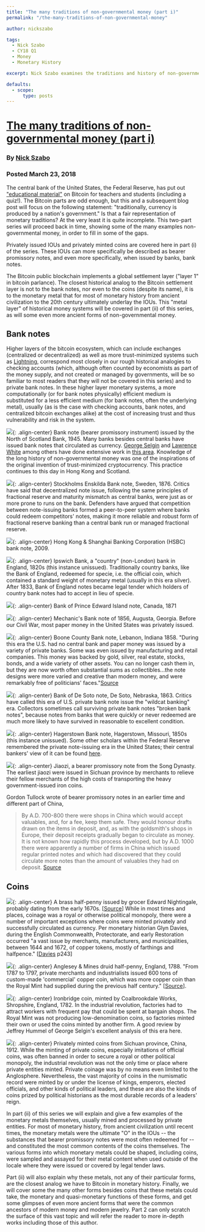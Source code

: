 ```yaml
---
title: "The many traditions of non-governmental money (part i)"
permalink: "/the-many-traditions-of-non-governmental-money" 

author: nickszabo

tags:
  - Nick Szabo
  - CY18 Q1
  - Money
  - Monetary History

excerpt: Nick Szabo examines the traditions and history of non-governmental money. Posted March 23, 2018.

defaults:
  - scope:
      type: posts
---
```


# [The many traditions of non-governmental money (part i)](https://unenumerated.blogspot.com/2018/03/the-many-traditions-of-non-governmental.html)
### By [Nick Szabo](https://twitter.com/NickSzabo4)
### Posted March 23, 2018

The central bank of the United States, the Federal Reserve, has put out ["educational material"](https://files.stlouisfed.org/research/publications/page1-econ/2018/03/01/bitcoin-money-or-financial-investment_SE.pdf) on Bitcoin for teachers and students (including a quiz!). The Bitcoin parts are odd enough, but this and a subsequent blog post will focus on the following statement: "traditionally, currency is produced by a nation's government." Is that a fair representation of monetary traditions? At the very least it is quite incomplete. This two-part series will proceed back in time, showing some of the many examples non-governmental money, in order to fill in some of the gaps.

Privately issued IOUs  and privately minted coins are covered here in part (i) of the series. These IOUs can more specifically be described as bearer promissory notes, and even more specifically, when issued by banks, bank notes.

The Bitcoin public blockchain implements a global settlement layer ("layer 1" in bitcoin parlance).  The closest historical analog to the Bitcoin settlement layer is not to the bank notes, nor even to the coins (despite its name), it is to the monetary metal that for most of monetary history from ancient civilization to the 20th century ultimately underlay the IOUs. This "metal layer" of historical money systems will be  covered in part (ii) of this series, as will some even more ancient forms of non-governmental money.

## Bank notes
Higher layers of the bitcoin ecosystem, which can include exchanges (centralized or decentralized) as well as more trust-minimized systems such as [Lightning](https://lightning.network/lightning-network-paper.pdf), correspond most closely in our rough historical analogies to checking accounts (which, although often counted by economists as part of the money supply, and not created or managed by governments, will be so familiar to most readers that they will not be covered in this series) and to private bank notes.  In these higher layer monetary systems, a more computationally (or for bank notes physically) efficient medium is substituted for a less efficient medium (for bank notes, often the underlying metal), usually (as is the case with checking accounts, bank notes, and centralized bitcoin exchanges alike) at the cost of increasing trust and thus vulnerability and risk in the system.


![](/assets/images/cy18/cy18q1m3/ns-1.png){: .align-center}
Bank note (bearer promissory instrument) issued by the North of Scotland Bank, 1945. Many banks besides central banks have issued bank notes that circulated as currency. [George Selgin](https://en.wikipedia.org/wiki/George_Selgin) and [Lawrence White](https://en.wikipedia.org/wiki/Lawrence_H._White) among others have done extensive work in [this area](https://en.wikipedia.org/wiki/Free_banking). Knowledge of the long history of non-governmental money was one of the inspirations of the original invention of trust-minimized cryptocurrency.  This practice continues to this day in Hong Kong and Scotland.

![](/assets/images/cy18/cy18q1m3/ns-2.png){: .align-center}
Stockholms Enskilda Bank note, Sweden, 1876. Critics have said that decentralized note issue, following the same principles of fractional reserve and maturity mismatch as central banks, were just as or more prone to runs on the bank. Defenders have argued that competition between note-issuing banks formed a peer-to-peer system where banks could redeem competitors' notes, making it more reliable and robust form of fractional reserve banking than a central bank run or managed fractional reserve.


![](/assets/images/cy18/cy18q1m3/ns-3.png){: .align-center}
Hong Kong & Shanghai Banking Corporation (HSBC) bank note, 2009.

![](/assets/images/cy18/cy18q1m3/ns-4.png){: .align-center}
Ipswich Bank, a "country" (non-London) bank in England, 1820s (this instance unissued).  Traditionally country banks, like the Bank of England, redeemed for specie, i.e. the official coin, which contained a standard weight of monetary metal (usually in this era silver). After 1833, Bank of England notes became legal tender which holders of country bank notes had to accept in lieu of specie.

![](/assets/images/cy18/cy18q1m3/ns-5.png){: .align-center}
Bank of Prince Edward Island note, Canada, 1871

![](/assets/images/cy18/cy18q1m3/ns-14.png){: .align-center}
Mechanic's Bank note of 1856, Augusta, Georgia. Before our Civil War, most paper money in the United States was privately issued.

![](/assets/images/cy18/cy18q1m3/ns-6.png){: .align-center}
Boone County Bank note, Lebanon, Indiana 1858.  "During this era the U.S. had no central bank and paper money was issued by a variety of private banks. Some was even issued by manufacturing and retail companies. This money was backed by gold, silver, real estate, stocks, bonds, and a wide variety of other assets. You can no longer cash them in, but they are now worth often substantial sums as collectibles...the note designs were more varied and creative than modern money, and were remarkably free of politicians' faces."[Source](https://unenumerated.blogspot.com/2008/05/bank-notes-from-free-banking-era.html)

![](/assets/images/cy18/cy18q1m3/ns-7.png){: .align-center}
Bank of De Soto note, De Soto, Nebraska, 1863. Critics have called this era of U.S. private bank note issue the "wildcat banking" era. Collectors sometimes call surviving private bank notes "broken bank notes", because notes from banks that were quickly or never redeemed are much more likely to have survived in reasonable to excellent condition.

![](/assets/images/cy18/cy18q1m3/ns-8.png){: .align-center}
Hagerstown Bank note, Hagerstown, Missouri, 1850s (this instance unissued).  Some other scholars within the Federal Reserve remembered the private note-issuing era in the United States; their central bankers' view of it can be found [here](https://www.minneapolisfed.org/research/qr/qr931.pdf).

![](/assets/images/cy18/cy18q1m3/ns-9.png){: .align-center}
Jiaozi, a bearer promissory note from the Song Dynasty. The earliest jiaozi were issued in Sichuan province by merchants to relieve their fellow merchants of the high costs of transporting the heavy government-issued iron coins.

Gordon Tullock wrote of bearer promissory notes in an earlier time and different part of China,

> By A.D. 700-800 there were shops in China which would accept valuables, and, for a fee, keep them safe. They would honour drafts drawn on the items in deposit, and, as with the goldsmith's shops in Europe, their deposit receipts gradually began to circulate as money. It is not known how rapidly this process developed, but by A.D. 1000 there were apparently a number of firms in China which issued regular printed notes and which had discovered that they could circulate more notes than the amount of valuables they had on deposit. [Source](https://www.scribd.com/document/147318013/Tullock-G-Paper-money-in-Mongol-China-pdfullock-G-Paper-money-in-Mongol-China-pdf)

## Coins
![](/assets/images/cy18/cy18q1m3/ns-9.png){: .align-center}
A brass half-penny issued by grocer Edward Nightingale, probably dating from the early 1670s.  [[Source](https://archive.org/download/dudleytradesmens02perk/dudleytradesmens02perk_bw.pdf)] While in most times and places, coinage was a royal or otherwise political monopoly, there were a number of important exceptions where coins were minted privately and successfully circulated as currency. Per monetary historian Glyn Davies, during the English Commonwealth, Protectorate, and early Restoration occurred "a vast issue by merchants, manufacturers, and municipalities, between 1644 and 1672, of copper tokens, mostly of farthings and halfpence." [[Davies](http://library.uniteddiversity.coop/Money_and_Economics/A_History_of_Money-From_Ancient_Times_to_the_Present_Day.pdf) p243]

![](/assets/images/cy18/cy18q1m3/ns-11.png){: .align-center}
Anglesey & Mines druid half-penny, England, 1788. "From 1787 to 1797, private merchants and industrialists issued 600 tons of custom-made 'commercial' copper coin, which was more copper coin than the Royal Mint had supplied during the previous half century." [[Source](http://www.independent.org/store/book.asp?id=75)].

![](/assets/images/cy18/cy18q1m3/ns-12.png){: .align-center}
Ironbridge coin, minted by Coalbrookdale Works, Shropshire, England, 1782. In the industrial revolution, factories had to attract workers with frequent pay that could be spent at bargain shops. The Royal Mint was not producing low-denomination coins, so factories minted their own or used the coins minted by another firm.  A good review by Jeffrey Hummel of George Selgin's excellent analysis of this era here.

![](/assets/images/cy18/cy18q1m3/ns-13.png){: .align-center}
Privately minted coins from Sichuan province, China, 1912. While the minting of private coins, especially imitations of official coins, was often banned in order to secure a royal or other political monopoly, the industrial revolution was not the only time or place where private entities minted.  Private coinage was by no means even limited to the Anglosphere.  Nevertheless, the vast majority of coins in the numismatic record were minted by or under the license of kings, emperors, elected officials, and other kinds of political leaders, and these are also the kinds of coins prized by political historians as the most durable records of a leaders' reign.

In part (ii) of this series we will explain and give a few examples of the monetary metals themselves, usually mined and processed by private entities. For most of monetary history, from ancient civilization until recent times, the monetary metals were the ultimate "O" in the IOUs -- the substances that bearer promissory notes were most often redeemed for -- and constituted the most common contents of the coins themselves. The various forms into which monetary metals could be shaped, including coins, were sampled and assayed for their metal content when used outside of the locale where they were issued or covered by legal tender laws.

Part (ii) will also explain why these metals, not any of their particular forms, are the closest analog we have to Bitcoin in monetary history. Finally, we will cover some the many other forms besides coins that these metals could take, the monetary and quasi-monetary functions of these forms, and get some glimpses of even more ancient forms that were the common ancestors of modern money and modern jewelry.  Part 2 can only scratch the surface of this vast topic and will refer the reader to more in-depth works including those of this author.
